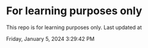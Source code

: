 # For learning purposes only
This repo is for learning purposes only.
Last updated at

Friday, January 5, 2024 3:29:42 PM

